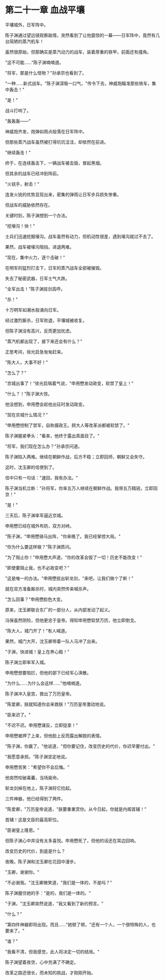 # 第二十一章 血战平壤

平壤城外，日军阵中。

陈子渊通过望远镜观察敌情，突然看到了让他震惊的一幕——日军阵中，竟然有几台简陋的蒸汽机车！

虽然很原始，但那确实是蒸汽动力的战车，装着厚重的铁甲，前面还有撞角。

"这不可能……"陈子渊喃喃道。

"将军，那是什么怪物？"孙承宗也看到了。

"一种……新式战车。"陈子渊深吸一口气，"传令下去，神威炮瞄准那些铁车，集中轰击！"

"是！"

战斗打响了。

"轰轰轰——"

神威炮齐发，炮弹如雨点般落在日军阵中。

但那些蒸汽战车虽然被打得坑坑洼洼，却依然在前进。

"继续轰击！"

终于，在连续轰击下，一辆战车被击毁，冒起黑烟。

但其余的战车已经冲到阵前。

"火铳手，射击！"

连发火铳的优势显现出来，密集的弹雨让日军步兵损失惨重。

但战车的威胁依然存在。

关键时刻，陈子渊想到一个办法。

"挖壕沟！快！"

士兵们迅速挖掘壕沟。战车虽然有动力，但机动性很差，遇到壕沟就过不去了。

果然，战车被壕沟阻挡，进退两难。

"现在，集中火力，逐个击破！"

在明军的猛烈打击下，日军的蒸汽战车全部被摧毁。

失去了秘密武器，日军士气大跌。

"全军出击！"陈子渊拔剑高呼。

"杀！"

十万明军如潮水般涌向日军。

经过激烈厮杀，日军败退，平壤城被收复。

但陈子渊没有高兴，反而更加忧虑。

"蒸汽机都出现了，接下来还会有什么？"

正思考间，徐光启急匆匆赶来。

"陈大人，大事不好！"

"怎么了？"

"京城出事了！"徐光启喘着气说，"申用懋发动政变，软禁了皇上！"

"什么？！"陈子渊大惊。

他没想到，申用懋会趁他出征时发动政变。

"现在京城什么情况？"

"申用懋控制了禁军，自称摄政王。顾大人等改革派都被软禁了。"

陈子渊握紧拳头："看来，他终于露出真面目了。"

"将军，我们现在怎么办？"孙承宗问道。

陈子渊陷入两难。继续在朝鲜作战，后方不稳；立即回师，朝鲜又会失守。

这时，沈玉卿的信使到了。

信中只有一句话："速回，我有办法。"

陈子渊当机立断："孙将军，你率五万人继续在朝鲜作战。我带五万精锐，立即回京！"

"是！"

三天后，陈子渊率军逼近京城。

申用懋已经在城外布防，双方对峙。

"陈子渊，"申用懋骑马出阵，"你来晚了。我已经掌控大局。"

"你为什么要这样做？"陈子渊质问。

"为了阻止你！"申用懋大声道，"你的改革会毁了一切！历史不能改变！"

"即使要阻止我，也不必政变吧？"

"这是唯一的办法。"申用懋拔出斩龙剑，"来吧，让我们做个了断！"

就在双方准备厮杀时，城内突然传来喊杀声。

"怎么回事？"申用懋脸色大变。

原来，沈玉卿联合东厂的一部分人，从内部发动了起义。

冯保虽然阴险，但他更忠于皇帝。得知申用懋软禁万历，他立即倒戈。

"陈大人，城门开了！"有人喊道。

果然，城门大开，沈玉卿带着一队人马冲了出来。

"子渊，快进城！皇上在养心殿！"

陈子渊立即率军入城。

申用懋想要阻拦，但他的部下已经军心涣散。

"为什么……为什么会这样……"他喃喃道。

陈子渊冲入皇宫，救出了万历皇帝。

"陈爱卿，朕就知道你会来救朕！"万历皇帝激动地说。

"臣来迟了。"

"不迟不迟。申用懋谋反，立即捉拿！"

申用懋被押了上来，但他脸上反而露出解脱的表情。

"陈子渊，你赢了。"他说道，"但你要记住，改变历史的代价，你迟早要付出。"

"我愿意承担。"陈子渊坚定地说。

申用懋苦笑："希望你不会后悔。"

他突然咬破毒囊，当场毙命。

斩龙剑掉在地上，陈子渊将它捡起。

三件神器，他已经得到了两件。

"陈爱卿，"万历皇帝说道，"朕要重重赏你。从今日起，你就是内阁首辅！"

首辅！这是文臣的最高职位。

"臣谢皇上隆恩。"

但陈子渊心中并没有太多喜悦。申用懋死了，但他的话还在耳边回响。

改变历史的代价，到底是什么？

夜晚，陈子渊和沈玉卿在花园中漫步。

"玉卿，谢谢你。"

"不必谢我。"沈玉卿微笑道，"我们是一体的，不是吗？"

陈子渊握住她的手："是的，我们是一体的。"

"子渊，"沈玉卿突然说道，"我又看到了新的预言。"

"什么？"

"第四件神器即将出现。而且……"她顿了顿，"还有一个人，一个很特殊的人，也要来了。"

"谁？"

"我看不清，但我感觉，此人将决定一切的结局。"

陈子渊望着夜空，心中充满了不确定。

改革之路还很长，而未知的挑战，才刚刚开始。